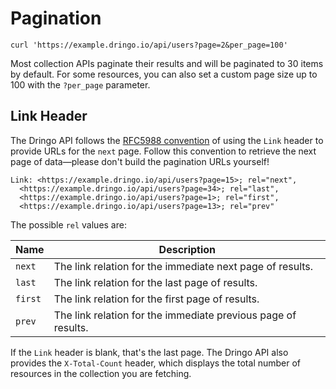 # Pagination

``` shell
curl 'https://example.dringo.io/api/users?page=2&per_page=100'
```

Most collection APIs paginate their results and will be paginated to 30 items by default.  For some resources, you can also set a custom page size up to 100 with the `?per_page` parameter.

## Link Header

The Dringo API follows the [RFC5988 convention](https://tools.ietf.org/html/rfc5988) of using the `Link` header to provide URLs for the `next` page. Follow this convention to retrieve the next page of data—please don't build the pagination URLs yourself!

```
Link: <https://example.dringo.io/api/users?page=15>; rel="next",
  <https://example.dringo.io/api/users?page=34>; rel="last",
  <https://example.dringo.io/api/users?page=1>; rel="first",
  <https://example.dringo.io/api/users?page=13>; rel="prev"
```

The possible `rel` values are:

Name | Description
-----------|-----------|
`next` |The link relation for the immediate next page of results.
`last` |The link relation for the last page of results.
`first` |The link relation for the first page of results.
`prev` |The link relation for the immediate previous page of results.

If the `Link` header is blank, that's the last page. The Dringo API also provides the `X-Total-Count` header, which displays the total number of resources in the collection you are fetching.

